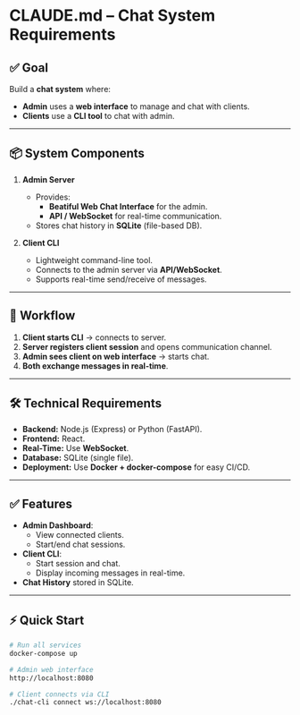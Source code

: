 # CLAUDE.md – Chat System Requirements

## ✅ Goal
Build a **chat system** where:
- **Admin** uses a **web interface** to manage and chat with clients.
- **Clients** use a **CLI tool** to chat with admin.

---

## 📦 System Components
1. **Admin Server**
   - Provides:
     - **Beatiful Web Chat Interface** for the admin.
     - **API / WebSocket** for real-time communication.
   - Stores chat history in **SQLite** (file-based DB).

2. **Client CLI**
   - Lightweight command-line tool.
   - Connects to the admin server via **API/WebSocket**.
   - Supports real-time send/receive of messages.

---

## 🔗 Workflow
1. **Client starts CLI** → connects to server.
2. **Server registers client session** and opens communication channel.
3. **Admin sees client on web interface** → starts chat.
4. **Both exchange messages in real-time**.

---

## 🛠 Technical Requirements
- **Backend:** Node.js (Express) or Python (FastAPI).
- **Frontend:** React.
- **Real-Time:** Use **WebSocket**.
- **Database:** SQLite (single file).
- **Deployment:** Use **Docker + docker-compose** for easy CI/CD.

---

## ✅ Features
- **Admin Dashboard**:
  - View connected clients.
  - Start/end chat sessions.
- **Client CLI**:
  - Start session and chat.
  - Display incoming messages in real-time.
- **Chat History** stored in SQLite.

---

## ⚡ Quick Start
```bash
# Run all services
docker-compose up

# Admin web interface
http://localhost:8080

# Client connects via CLI
./chat-cli connect ws://localhost:8080
